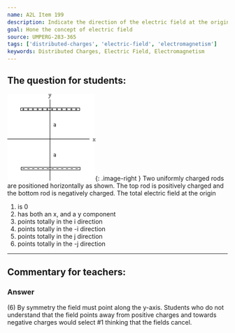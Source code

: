 ```yaml
---
name: A2L Item 199
description: Indicate the direction of the electric field at the origin due to two rods.
goal: Hone the concept of electric field
source: UMPERG-283-365
tags: ['distributed-charges', 'electric-field', 'electromagnetism']
keywords: Distributed Charges, Electric Field, Electromagnetism
---
```


## The question for students:

![Item199_fig1.gif](../images/Item199_fig1.gif){: .image-right } Two
uniformly charged rods are positioned horizontally as shown.  The top
rod is positively charged and the bottom rod is negatively charged.  The
total electric field at the origin

1. is 0
2. has both an x, and a y component
3. points totally in the i direction
4. points totally in the -i direction
5. points totally in the j direction
6. points totally in the -j direction



<hr/>

## Commentary for teachers:

### Answer 

(6) By symmetry the field must point along the y-axis. Students
who do not understand that the field points away from positive charges
and towards negative charges would select #1 thinking that the fields
cancel.
